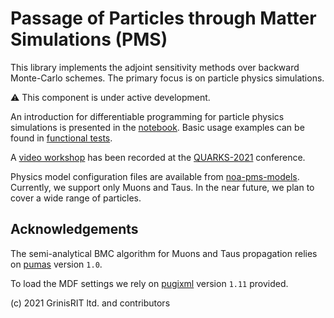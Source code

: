 # Passage of Particles through Matter Simulations (PMS) 

This library implements the adjoint sensitivity methods over backward Monte-Carlo schemes.
The primary focus is on particle physics simulations.

:warning: This component is under active development.

An introduction for differentiable programming for particle physics simulations is presented in the [notebook](differentiable_programming_pms.ipynb). Basic usage examples can be found in [functional tests](../../test/pms).

A [video workshop](https://www.youtube.com/watch?v=nJm_jbX6tJc)
has been recorded at the [QUARKS-2021](https://www.youtube.com/channel/UCXdL4IpBP3LqmUO2EqNCYxA) conference.

Physics model configuration files are available from 
[noa-pms-models](https://github.com/grinisrit/noa-pms-models). 
Currently, we support only Muons and Taus. In the near future, we plan to cover 
a wide range of particles. 

## Acknowledgements

The semi-analytical BMC algorithm for Muons and Taus propagation relies on 
[pumas](https://github.com/niess/pumas) version `1.0`.

To load the MDF settings we rely on 
[pugixml](https://github.com/zeux/pugixml)  version `1.11` provided.

(c) 2021 GrinisRIT ltd. and contributors
